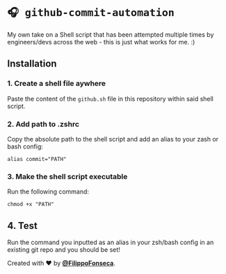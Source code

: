# `🎧 github-commit-automation`

My own take on a Shell script that has been attempted multiple times by engineers/devs across the web - this is just what works for me. :)

## Installation

### 1. Create a shell file aywhere

Paste the content of the `github.sh` file in this repository within said shell script.

### 2. Add path to .zshrc

Copy the absolute path to the shell script and add an alias to your zash or bash config:

```
alias commit="PATH"
```

### 3. Make the shell script executable

Run the following command:

```
chmod +x "PATH"
```

## 4. Test

Run the command you inputted as an alias in your zsh/bash config in an existing git repo and you should be set!

Created with ❤️ by [**@FilippoFonseca**](https://twitter.com/FilippoFonseca).
